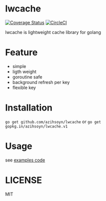 # lwcache
[![Coverage Status](https://coveralls.io/repos/github/azihsoyn/lwcache/badge.svg?branch=master)](https://coveralls.io/github/azihsoyn/lwcache?branch=master)
[![CircleCI](https://circleci.com/gh/azihsoyn/lwcache.svg?style=shield)](https://circleci.com/gh/azihsoyn/lwcache)

lwcache is lightweight cache library for golang

# Feature
- simple
- ligth weight
- goroutine safe
- background refresh per key
- flexible key

# Installation

`go get github.com/azihsoyn/lwcache` or `go get gopkg.in/azihsoyn/lwcache.v1`

# Usage
see [examples code](https://github.com/azihsoyn/lwcache/tree/master/examples)

# LICENSE
MIT
